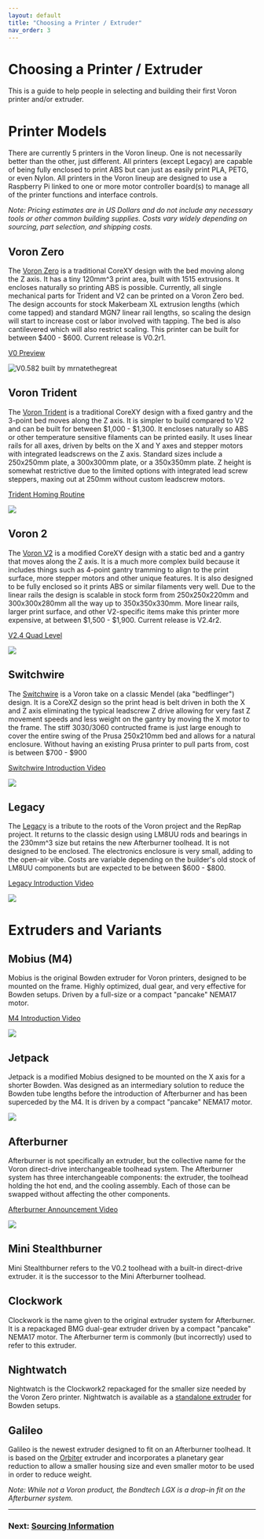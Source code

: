 ```yaml
---
layout: default
title: "Choosing a Printer / Extruder"
nav_order: 3
---
```


# Choosing a Printer / Extruder 

This is a guide to help people in selecting and building their first Voron printer and/or extruder.

# Printer Models

There are currently 5 printers in the Voron lineup.  One is not necessarily better than the other, just different.  All printers (except Legacy) are capable of being fully enclosed to print ABS but can just as easily print PLA, PETG, or even Nylon.  All printers in the Voron lineup are designed to use a Raspberry Pi linked to one or more motor controller board(s) to manage all of the printer functions and interface controls.

_Note: Pricing estimates are in US Dollars and do not include any necessary tools or other common building supplies. Costs vary widely depending on sourcing, part selection, and shipping costs._

## Voron Zero

The [Voron Zero](https://vorondesign.com/voron0) is a traditional CoreXY design with the bed moving along the Z axis. It has a tiny 120mm^3 print area, built with 1515 extrusions. It encloses naturally so printing ABS is possible. Currently, all single mechanical parts for Trident and V2 can be printed on a Voron Zero bed. The design accounts for stock Makerbeam XL extrusion lengths (which come tapped) and standard MGN7 linear rail lengths, so scaling the design will start to increase cost or labor involved with tapping. The bed is also cantilevered which will also restrict scaling. This printer can be built for between \$400 - \$600. Current release is V0.2r1.

[V0 Preview](https://www.youtube.com/watch?v=KR9YlTzWzQQ)

![V0.582 built by mrnatethegreat](./images/Voron0.2r1.png)

## Voron Trident

The [Voron Trident](https://vorondesign.com/voron_trident) is a traditional CoreXY design with a fixed gantry and the 3-point bed moves along the Z axis. It is simpler to build compared to V2 and can be built for between \$1,000 - \$1,300. It encloses naturally so ABS or other temperature sensitive filaments can be printed easily. It uses linear rails for all axes, driven by belts on the X and Y axes and stepper motors with integrated leadscrews on the Z axis.  Standard sizes include a 250x250mm plate, a 300x300mm plate, or a 350x350mm plate. Z height is somewhat restrictive due to the limited options with integrated lead screw steppers, maxing out at 250mm without custom leadscrew motors. 

[Trident Homing Routine](https://www.youtube.com/watch?v=iwKfW8ggwE8)

![](./images/VoronTrident.jpg)

## Voron 2

The [Voron V2](https://vorondesign.com/voron2.4) is a modified CoreXY design with a static bed and a gantry that moves along the Z axis. It is a much more complex build because it includes things such as 4-point gantry tramming to align to the print surface, more stepper motors and other unique features. It is also designed to be fully enclosed so it prints ABS or similar filaments very well. Due to the linear rails the design is scalable in stock form from 250x250x220mm and 300x300x280mm all the way up to 350x350x330mm. More linear rails, larger print surface, and other V2-specific items make this printer more expensive, at between \$1,500 - \$1,900. Current release is V2.4r2.

[V2.4 Quad Level](https://www.youtube.com/watch?v=xfsnEO2VtwM)

![](./images/Voron2.jpg)

## Switchwire

The [Switchwire](https://vorondesign.com/voron_switchwire) is a Voron take on a classic Mendel (aka "bedflinger") design. It is a CoreXZ design so the print head is belt driven in both the X and Z axis eliminating the typical leadscrew Z drive allowing for very fast Z movement speeds and less weight on the gantry by moving the X motor to the frame. The stiff 3030/3060 contructed frame is just large enough to cover the entire swing of the Prusa 250x210mm bed and allows for a natural enclosure.  Without having an existing Prusa printer to pull parts from, cost is between \$700 - \$900

[Switchwire Introduction Video](https://www.youtube.com/watch?v=jwPLl1v5ae4)

![](./images/VoronSW.jpg)

## Legacy

The [Legacy](https://vorondesign.com/voron_legacy) is a tribute to the roots of the Voron project and the RepRap project. It returns to the classic design using LM8UU rods and bearings in the 230mm^3 size but retains the new Afterburner toolhead.  It is not designed to be enclosed. The electronics enclosure is very small, adding to the open-air vibe. Costs are variable depending on the builder's old stock of LM8UU components but are expected to be between \$600 - \$800.

[Legacy Introduction Video](https://www.youtube.com/watch?v=NZqvRLa8ShE)

![](./images/VoronLegacy.jpg)

# Extruders and Variants

## Mobius (M4)

Mobius is the original Bowden extruder for Voron printers, designed to be mounted on the frame.  Highly optimized, dual gear, and very effective for Bowden setups.  Driven by a full-size or a compact "pancake" NEMA17 motor.

[M4 Introduction Video](https://www.youtube.com/watch?v=H2RBZYDZgTQ)

![](./images/M4.jpg)

## Jetpack

Jetpack is a modified Mobius designed to be mounted on the X axis for a shorter Bowden.  Was designed as an intermediary solution to reduce the Bowden tube lengths before the introduction of Afterburner and has been superceded by the M4.  It is driven by a compact "pancake" NEMA17 motor.

![](./images/jetpack.jpg)

## Afterburner

Afterburner is not specifically an extruder, but the collective name for the Voron direct-drive interchangeable toolhead system.  The Afterburner system has three interchangeable components: the extruder, the toolhead holding the hot end, and the cooling assembly.  Each of those can be swapped without affecting the other components.

[Afterburner Announcement Video](https://www.youtube.com/watch?v=lmJkIXW5tXc)

![](./images/afterburner.jpg)

## Mini Stealthburner

Mini Stealthburner refers to the V0.2 toolhead with a built-in direct-drive extruder. it is the successor to the Mini Afterburner toolhead.

## Clockwork

Clockwork is the name given to the original extruder system for Afterburner.  It is a repackaged BMG dual-gear extruder driven by a compact "pancake" NEMA17 motor.  The Afterburner term is commonly (but incorrectly) used to refer to this extruder.

## Nightwatch

Nightwatch is the Clockwork2 repackaged for the smaller size needed by the Voron Zero printer. Nightwatch is available as a [standalone extruder](https://github.com/VoronDesign/Pocket-Watch/) for Bowden setups.

## Galileo

Galileo is the newest extruder designed to fit on an Afterburner toolhead.  It is based on the [Orbiter](https://www.thingiverse.com/thing:4223085) extruder and incorporates a planetary gear reduction to allow a smaller housing size and even smaller motor to be used in order to reduce weight.

_Note: While not a Voron product, the Bondtech LGX is a drop-in fit on the Afterburner system._

---

### Next: [Sourcing Information](./sourcing.md)

